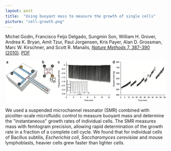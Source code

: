 ```yaml
---
layout: post
title:  "Using buoyant mass to measure the growth of single cells"
picture: "cell-growth.png"
---
```


Michel Godin, Francisco Feijo Delgado, Sungmin Son, William H. Grover, Andrea K. Bryan, Amit Tzur, Paul Jorgensen, Kris Payer, Alan D. Grossman, Marc W. Kirschner, and Scott R. Manalis, [*Nature Methods* 7, 387-390 (2010)](http://www.nature.com/nmeth/journal/v7/n5/full/nmeth.1452.html).  [PDF](/assets/cell-growth.pdf)

<img src="/assets/cell-growth.png">

We used a suspended microchannel resonator (SMR) combined with picoliter-scale microfluidic control to measure buoyant mass and determine the "instantaneous" growth rates of individual cells. The SMR measures mass with femtogram precision, allowing rapid determination of the growth rate in a fraction of a complete cell cycle. We found that for individual cells of Bacillus subtilis, *Escherichia coli*, *Saccharomyces cerevisiae* and mouse lymphoblasts, heavier cells grew faster than lighter cells.

<div data-badge-popover="right" data-badge-type="2" data-doi="10.1038/nmeth.1452" class="altmetric-embed"></div>
